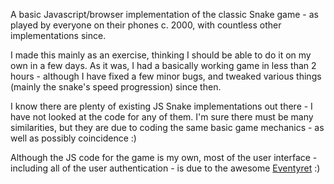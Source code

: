 A basic Javascript/browser implementation of the classic Snake game - as played by everyone on their phones c. 2000, with countless other implementations since.

I made this mainly as an exercise, thinking I should be able to do it on my own in a few days. As it was, I had a basically working game in less than 2 hours - although I have fixed a few minor bugs, and tweaked various things (mainly the snake's speed progression) since then.

I know there are plenty of existing JS Snake implementations out there - I have not looked at the code for any of them. I'm sure there must be many similarities, but they are due to coding the same basic game mechanics - as well as possibly coincidence :)

Although the JS code for the game is my own, most of the user interface - including all of the user authentication - is due to the awesome [Eventyret](https://github.com/Eventyret) :)

